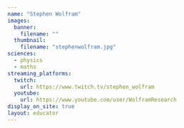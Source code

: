 ```yaml
---
name: "Stephen Wolfram"
images:
  banner:
    filename: ""
  thumbnail:
    filename: "stephenwolfram.jpg"
sciences:
  - physics
  - maths
streaming_platforms:
  twitch:
    url: https://www.twitch.tv/stephen_wolfram
  youtube:
    url: https://www.youtube.com/user/WolframResearch
display_on_site: true
layout: educator
---
```

